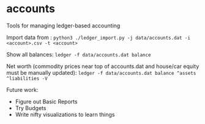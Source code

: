 # accounts
Tools for managing ledger-based accounting

Import data from <account>:
`python3 ./ledger_import.py -j data/accounts.dat -i <account>.csv -t <account>`

Show all balances:
`ledger -f data/accounts.dat balance`

Net worth (commodity prices near top of accounts.dat and house/car equity must be manually updated):
`ledger -f data/accounts.dat balance ^assets ^liabilities -V`

Future work:
* Figure out Basic Reports
* Try Budgets
* Write nifty visualizations to learn things
